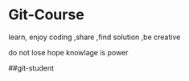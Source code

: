 # Git-Course
learn, enjoy coding ,share ,find solution ,be creative

do not lose  hope
knowlage is power

##git-student
